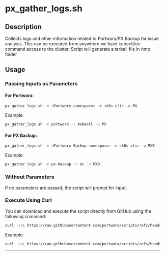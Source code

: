 # px_gather_logs.sh

## Description
Collects logs and other information related to Portworx/PX Backup for issue analysis. This can be executed from anywhere we have kubectl/oc command access to the cluster. Script will generate a tarball file in /tmp folder

## Usage
### Passing Inputs as Parameters
#### For Portworx:
```bash
px_gather_logs.sh -n <Portworx namespace> -c <k8s cli> -o PX
```
Example:
```bash
px_gather_logs.sh -n portworx -c kubectl -o PX
```

#### For PX Backup:
```bash
px_gather_logs.sh -n <Portworx Backup namespace> -c <k8s cli> -o PXB
```
Example:
```bash
px_gather_logs.sh -n px-backup -c oc -o PXB
```

### Without Parameters
If no parameters are passed, the script will prompt for input.

### Execute Using Curl
You can download and execute the script directly from GitHub using the following command:
```bash
curl -ssL https://raw.githubusercontent.com/portworx/scripts/refs/heads/main/PX_Gather_Logs/px_gather_logs.sh | bash -s -- -n <namespace> -c <kubectl/oc> -o <PX/PXB>
```
Example:
```bash
curl -ssL https://raw.githubusercontent.com/portworx/scripts/refs/heads/main/PX_Gather_Logs/px_gather_logs.sh | bash -s -- -n portworx -c kubectl -o PX
```

---

